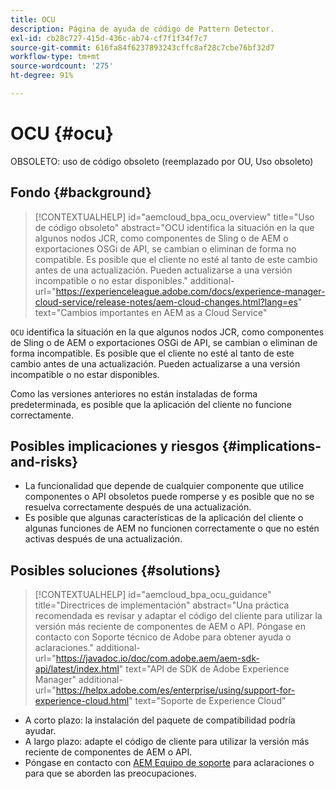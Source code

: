 ```yaml
---
title: OCU
description: Página de ayuda de código de Pattern Detector.
exl-id: cb28c727-415d-436c-ab74-cf7f1f34f7c7
source-git-commit: 616fa84f6237893243cffc8af28c7cbe76bf32d7
workflow-type: tm+mt
source-wordcount: '275'
ht-degree: 91%

---
```


# OCU {#ocu}

OBSOLETO: uso de código obsoleto (reemplazado por OU, Uso obsoleto)

## Fondo {#background}

>[!CONTEXTUALHELP]
>id="aemcloud_bpa_ocu_overview"
>title="Uso de código obsoleto"
>abstract="OCU identifica la situación en la que algunos nodos JCR, como componentes de Sling o de AEM o exportaciones OSGi de API, se cambian o eliminan de forma no compatible. Es posible que el cliente no esté al tanto de este cambio antes de una actualización. Pueden actualizarse a una versión incompatible o no estar disponibles."
>additional-url="https://experienceleague.adobe.com/docs/experience-manager-cloud-service/release-notes/aem-cloud-changes.html?lang=es" text="Cambios importantes en AEM as a Cloud Service"

`OCU` identifica la situación en la que algunos nodos JCR, como componentes de Sling o de AEM o exportaciones OSGi de API, se cambian o eliminan de forma incompatible. Es posible que el cliente no esté al tanto de este cambio antes de una actualización. Pueden actualizarse a una versión incompatible o no estar disponibles.

Como las versiones anteriores no están instaladas de forma predeterminada, es posible que la aplicación del cliente no funcione correctamente.

## Posibles implicaciones y riesgos {#implications-and-risks}

* La funcionalidad que depende de cualquier componente que utilice componentes o API obsoletos puede romperse y es posible que no se resuelva correctamente después de una actualización.
* Es posible que algunas características de la aplicación del cliente o algunas funciones de AEM no funcionen correctamente o que no estén activas después de una actualización.

## Posibles soluciones {#solutions}

>[!CONTEXTUALHELP]
>id="aemcloud_bpa_ocu_guidance"
>title="Directrices de implementación"
>abstract="Una práctica recomendada es revisar y adaptar el código del cliente para utilizar la versión más reciente de componentes de AEM o API. Póngase en contacto con Soporte técnico de Adobe para obtener ayuda o aclaraciones."
>additional-url="https://javadoc.io/doc/com.adobe.aem/aem-sdk-api/latest/index.html" text="API de SDK de Adobe Experience Manager"
>additional-url="https://helpx.adobe.com/es/enterprise/using/support-for-experience-cloud.html" text="Soporte de Experience Cloud"

* A corto plazo: la instalación del paquete de compatibilidad podría ayudar.
* A largo plazo: adapte el código de cliente para utilizar la versión más reciente de componentes de AEM o API.
* Póngase en contacto con [AEM Equipo de soporte](https://helpx.adobe.com/es/enterprise/using/support-for-experience-cloud.html) para aclaraciones o para que se aborden las preocupaciones.
